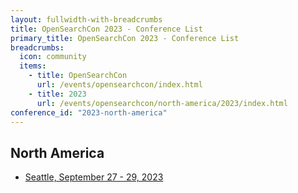 ```yaml
---
layout: fullwidth-with-breadcrumbs
title: OpenSearchCon 2023 - Conference List
primary_title: OpenSearchCon 2023 - Conference List
breadcrumbs:
  icon: community
  items:
    - title: OpenSearchCon
      url: /events/opensearchcon/index.html
    - title: 2023
      url: /events/opensearchcon/north-america/2023/index.html
conference_id: "2023-north-america"
---
```


## North America

* [Seattle, September 27 - 29, 2023](/events/opensearchcon/2023/north-america/index.html)
